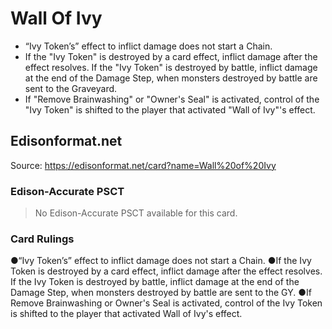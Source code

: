 # Wall Of Ivy

*   “Ivy Token’s” effect to inflict damage does not start a Chain.
*   If the "Ivy Token" is destroyed by a card effect, inflict damage after the effect resolves. If the "Ivy Token" is destroyed by battle, inflict damage at the end of the Damage Step, when monsters destroyed by battle are sent to the Graveyard.
*   If "Remove Brainwashing" or "Owner's Seal" is activated, control of the "Ivy Token" is shifted to the player that activated "Wall of Ivy"'s effect.

## Edisonformat.net

Source: https://edisonformat.net/card?name=Wall%20of%20Ivy

### Edison-Accurate PSCT

> No Edison-Accurate PSCT available for this card.

### Card Rulings

●“Ivy Token’s” effect to inflict damage does not start a Chain.
●If the Ivy Token is destroyed by a card effect, inflict damage after the effect resolves. If the Ivy Token is destroyed by battle, inflict damage at the end of the Damage Step, when monsters destroyed by battle are sent to the GY.
●If Remove Brainwashing or Owner's Seal is activated, control of the Ivy Token is shifted to the player that activated Wall of Ivy's effect.
            